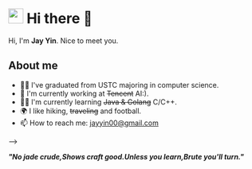 <!--
**JayInnn/JayInnn** is a ✨ _special_ ✨ repository because its `README.md` (this file) appears on your GitHub profile.

Here are some ideas to get you started:

- 🔭 I’m currently working on ...
- 🌱 I’m currently learning ...
- 👯 I’m looking to collaborate on ...
- 🤔 I’m looking for help with ...
- 💬 Ask me about ...
- 📫 How to reach me: ...
- 😄 Pronouns: ...
- ⚡ Fun fact: ...
-->

<h1><img src="https://emojis.slackmojis.com/emojis/images/1531849430/4246/blob-sunglasses.gif?1531849430" width="30"/> Hi there 👋</h1>

Hi, I'm **Jay Yin**. Nice to meet you.

## About me

-  👨‍🎓 I've graduated from USTC majoring in computer science.
-  💼 I'm currently working at ~~Tencent~~ AI:).
-  👨‍💻 I'm currently learning ~~Java & Golang~~ C/C++.
-  🌍 I like hiking, ~~traveling~~ and football.
-  📫 How to reach me: jayyin00@gmail.com

<!--
## Contributions
![pic01](https://github-readme-stats.vercel.app/api/top-langs?username=JayInnn&show_icons=true&locale=en&layout=compact)
<!-- ![pic02](https://github-readme-stats.vercel.app/api?username=JayInnn&show_icons=true&locale=en) -->
-->

<em><b>"No jade crude,Shows craft good.Unless you learn,Brute you'll turn."</b></em>
